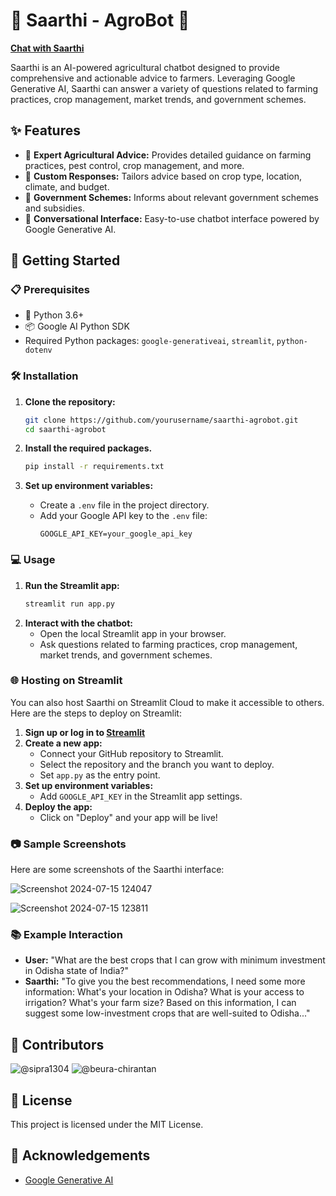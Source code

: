 # 🌾 Saarthi - AgroBot 🤖

**[Chat with Saarthi]([https://huggingface.co/spaces/Sipra1304/Sarthi])**

Saarthi is an AI-powered agricultural chatbot designed to provide comprehensive and actionable advice to farmers. Leveraging Google Generative AI, Saarthi can answer a variety of questions related to farming practices, crop management, market trends, and government schemes.

## ✨ Features
- 🌱 **Expert Agricultural Advice:** Provides detailed guidance on farming practices, pest control, crop management, and more.
- 🌾 **Custom Responses:** Tailors advice based on crop type, location, climate, and budget.
- 💸 **Government Schemes:** Informs about relevant government schemes and subsidies.
- 💬 **Conversational Interface:** Easy-to-use chatbot interface powered by Google Generative AI.

## 🚀 Getting Started

### 📋 Prerequisites
- 🐍 Python 3.6+
- 📦 Google AI Python SDK
- Required Python packages: `google-generativeai`, `streamlit`, `python-dotenv`

### 🛠 Installation
1. **Clone the repository:**
   ```sh
   git clone https://github.com/yourusername/saarthi-agrobot.git
   cd saarthi-agrobot
   ```

2. **Install the required packages.**
   ```sh
   pip install -r requirements.txt
   ```

3. **Set up environment variables:**
   - Create a `.env` file in the project directory.
   - Add your Google API key to the `.env` file:
     ```
     GOOGLE_API_KEY=your_google_api_key
     ```

### 💻 Usage
1. **Run the Streamlit app:**
   ```sh
   streamlit run app.py
   ```
2. **Interact with the chatbot:**
   - Open the local Streamlit app in your browser.
   - Ask questions related to farming practices, crop management, market trends, and government schemes.

### 🌐 Hosting on Streamlit
You can also host Saarthi on Streamlit Cloud to make it accessible to others. Here are the steps to deploy on Streamlit:

1. **Sign up or log in to [Streamlit](https://streamlit.io/)**
2. **Create a new app:**
   - Connect your GitHub repository to Streamlit.
   - Select the repository and the branch you want to deploy.
   - Set `app.py` as the entry point.
3. **Set up environment variables:**
   - Add `GOOGLE_API_KEY` in the Streamlit app settings.
4. **Deploy the app:**
   - Click on "Deploy" and your app will be live!

### 📷 Sample Screenshots
Here are some screenshots of the Saarthi interface:

![Screenshot 2024-07-15 124047](https://github.com/user-attachments/assets/ea8a8333-5832-453c-9ee5-f55b8180d533)


![Screenshot 2024-07-15 123811](https://github.com/user-attachments/assets/9916a730-84e6-4f8d-baa8-4470cc9c40f5)

### 📚 Example Interaction
- **User:** "What are the best crops that I can grow with minimum investment in Odisha state of India?"
- **Saarthi:** "To give you the best recommendations, I need some more information: What's your location in Odisha? What is your access to irrigation? What's your farm size? Based on this information, I can suggest some low-investment crops that are well-suited to Odisha..."

## 🤝 Contributors
![@sipra1304](https://github.com/sipra1304) ![@beura-chirantan](https://github.com/beura-chirantan)

## 📄 License
This project is licensed under the MIT License.

## 🙏 Acknowledgements
- [Google Generative AI](https://ai.google.dev/gemini-api/docs/get-started/python)
